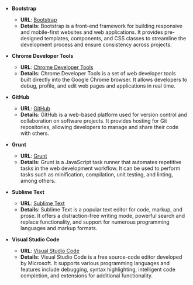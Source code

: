 - **Bootstrap**
  - **URL**: [Bootstrap](https://getbootstrap.com/)
  - **Details**: Bootstrap is a front-end framework for building responsive and mobile-first websites and web applications. It provides pre-designed templates, components, and CSS classes to streamline the development process and ensure consistency across projects.

- **Chrome Developer Tools**
  - **URL**: [Chrome Developer Tools](https://developer.chrome.com/docs/devtools/)
  - **Details**: Chrome Developer Tools is a set of web developer tools built directly into the Google Chrome browser. It allows developers to debug, profile, and edit web pages and applications in real time.

- **GitHub**
  - **URL**: [GitHub](https://github.com/)
  - **Details**: GitHub is a web-based platform used for version control and collaboration on software projects. It provides hosting for Git repositories, allowing developers to manage and share their code with others.

- **Grunt**
  - **URL**: [Grunt](https://gruntjs.com/)
  - **Details**: Grunt is a JavaScript task runner that automates repetitive tasks in the web development workflow. It can be used to perform tasks such as minification, compilation, unit testing, and linting, among others.

- **Sublime Text**
  - **URL**: [Sublime Text](https://www.sublimetext.com/)
  - **Details**: Sublime Text is a popular text editor for code, markup, and prose. It offers a distraction-free writing mode, powerful search and replace functionality, and support for numerous programming languages and markup formats.

- **Visual Studio Code**
  - **URL**: [Visual Studio Code](https://code.visualstudio.com/)
  - **Details**: Visual Studio Code is a free source-code editor developed by Microsoft. It supports various programming languages and features include debugging, syntax highlighting, intelligent code completion, and extensions for additional functionality.
